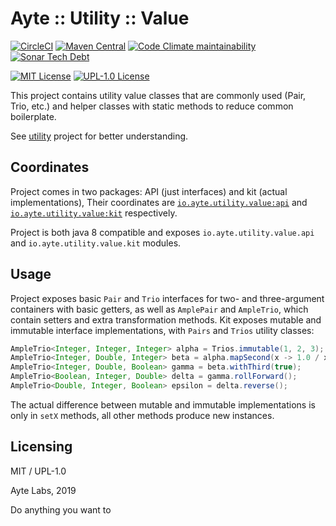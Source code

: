 # Ayte :: Utility :: Value

[![CircleCI](https://img.shields.io/circleci/project/github/ayte-io/java-utility-value.svg?style=flat-square)](https://circleci.com/gh/ayte-io/java-utility-value)
[![Maven Central](https://img.shields.io/maven-central/v/io.ayte.utility.value/parent.svg?style=flat-square)](https://mvnrepository.com/artifact/io.ayte.utility.value)
[![Code Climate maintainability](https://img.shields.io/codeclimate/maintainability/ayte-io/java-utility-value.svg?style=flat-square)](https://codeclimate.com/github/ayte-io/java-utility-value)
[![Sonar Tech Debt](https://img.shields.io/sonar/https/sonarcloud.io/io.ayte.utility.value:parent/tech_debt.svg?style=flat-square)](https://sonarcloud.io/dashboard?id=io.ayte.utility.value%3Aparent)

[![MIT License](https://img.shields.io/badge/license-MIT-brightgreen.svg?style=flat-square)](LICENSE-MIT)
[![UPL-1.0 License](https://img.shields.io/badge/license-UPL&dash;1.0-brightgreen.svg?style=flat-square)](LICENSE-UPL-1.0)

This project contains utility value classes that are commonly used 
(Pair, Trio, etc.) and helper classes with static methods to reduce
common boilerplate.

See [utility](https://github.com/ayte-io/java-utility) project for 
better understanding.

## Coordinates

Project comes in two packages: API (just interfaces) and kit (actual
implementations), Their coordinates are 
[`io.ayte.utility.value:api`](https://mvnrepository.com/artifact/io.ayte.utility.value/api) 
and
[`io.ayte.utility.value:kit`](https://mvnrepository.com/artifact/io.ayte.utility.value/kit) 
respectively. 

Project is both java 8 compatible and exposes 
`io.ayte.utility.value.api` and `io.ayte.utility.value.kit` modules.

## Usage

Project exposes basic `Pair` and `Trio` interfaces for two- and 
three-argument containers with basic getters, as well as `AmplePair` and 
`AmpleTrio`, which contain setters and extra transformation methods. Kit
exposes mutable and immutable interface implementations, with `Pairs` 
and `Trios` utility classes:

```java
AmpleTrio<Integer, Integer, Integer> alpha = Trios.immutable(1, 2, 3);
AmpleTrio<Integer, Double, Integer> beta = alpha.mapSecond(x -> 1.0 / x);
AmpleTrio<Integer, Double, Boolean> gamma = beta.withThird(true);
AmpleTrio<Boolean, Integer, Double> delta = gamma.rollForward();
AmpleTrio<Double, Integer, Boolean> epsilon = delta.reverse();
```

The actual difference between mutable and immutable implementations is
only in `setX` methods, all other methods produce new instances.

## Licensing

MIT / UPL-1.0

Ayte Labs, 2019

Do anything you want to
